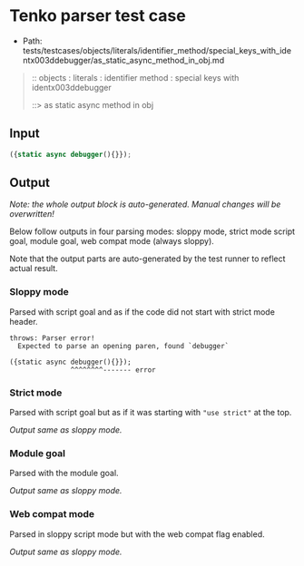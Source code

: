 # Tenko parser test case

- Path: tests/testcases/objects/literals/identifier_method/special_keys_with_identx003ddebugger/as_static_async_method_in_obj.md

> :: objects : literals : identifier method : special keys with identx003ddebugger
>
> ::> as static async method in obj

## Input

`````js
({static async debugger(){}});
`````

## Output

_Note: the whole output block is auto-generated. Manual changes will be overwritten!_

Below follow outputs in four parsing modes: sloppy mode, strict mode script goal, module goal, web compat mode (always sloppy).

Note that the output parts are auto-generated by the test runner to reflect actual result.

### Sloppy mode

Parsed with script goal and as if the code did not start with strict mode header.

`````
throws: Parser error!
  Expected to parse an opening paren, found `debugger`

({static async debugger(){}});
               ^^^^^^^^------- error
`````

### Strict mode

Parsed with script goal but as if it was starting with `"use strict"` at the top.

_Output same as sloppy mode._

### Module goal

Parsed with the module goal.

_Output same as sloppy mode._

### Web compat mode

Parsed in sloppy script mode but with the web compat flag enabled.

_Output same as sloppy mode._
